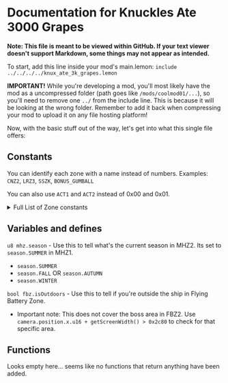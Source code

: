 # Documentation for Knuckles Ate 3000 Grapes

**Note: This file is meant to be viewed within GitHub. If your text viewer doesn't support Markdown, some things may not appear as intended.**

To start, add this line inside your mod's main.lemon:
`include ../../../../knux_ate_3k_grapes.lemon`

**IMPORTANT!** While you're developing a mod, you'll most likely have the mod as a uncompressed folder (path goes like `/mods/coolmod01/...`), so you'll need to remove one `../` from the include line. This is because it will be looking at the wrong folder. Remember to add it back when compressing your mod to upload it on any file hosting platform!

Now, with the basic stuff out of the way, let's get into what this single file offers:

## Constants

You can identify each zone with a name instead of numbers.
Examples: `CNZ2`, `LRZ3`, `SSZK`, `BONUS_GUMBALL`

You can also use `ACT1` and `ACT2` instead of 0x00 and 0x01.

<details>
<summary>Full List of Zone constants</summary>

```
ACT1 and ACT2

AIZ, AIZ1 and AIZ2
HCZ, HCZ1 and HCZ2

MGZ, MGZ1 and MGZ2

CNZ, CNZ1 and CNZ2

ICZ, ICZ1 and ICZ2

LBZ, LBZ1 and LBZ2

MHZ, MHZ1 and MHZ2

FBZ, FBZ1 and FBZ2

SOZ, SOZ1 andSOZ2

LRZ (Does not include the boss act), LRZ1, LRZ2 and LRZ3

HPZ and EMERALD_ALTAR (Hidden Palace Zone when entered through a Special Ring)

SSZ, SSZS and SSZK

DEZ (Does not include the boss act), DEZ1, DEZ2 and DEZ3

DDZ and ENDING

ALZ, BPZ, CGZ, DPZ and EMZ

BONUS_GUMBALL, BONUS_SPHERES and BONUS_SLOT
```

</details>

## Variables and defines

`u8 mhz.season` - Use this to tell what's the current season in MHZ2. Its set to `season.SUMMER` in MHZ1.
- `season.SUMMER`
- `season.FALL` OR `season.AUTUMN`
- `season.WINTER`

`bool fbz.isOutdoors` - Use this to tell if you're outside the ship in Flying Battery Zone.
- Important note: This does not cover the boss area in FBZ2. Use `camera.position.x.u16 + getScreenWidth() > 0x2c80` to check for that specific area.

## Functions

Looks empty here... seems like no functions that return anything have been added.